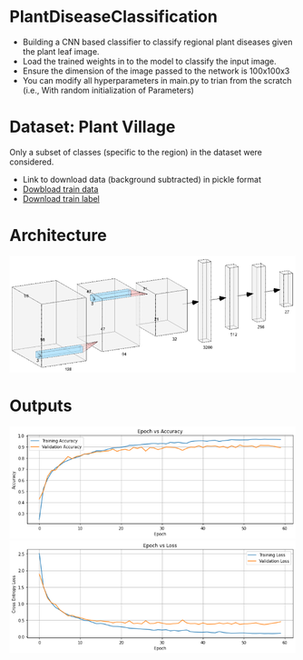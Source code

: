 # PlantDiseaseClassification
* Building a CNN based classifier to classify regional plant diseases given the plant leaf image. <br>
* Load the trained weights in to the model to classify the input image. 
* Ensure the dimension of the image passed to the network is 100x100x3  
* You can modify all hyperparameters in main.py to trian from the scratch (i.e., With random initialization of Parameters)
# Dataset: Plant Village
Only a subset of classes (specific to the region) in the dataset were considered. 

* Link to download data (background subtracted) in pickle format
* [Dowbload train data](https://drive.google.com/open?id=1m39rUu3pXP9HdE2mG0nblUQy1vHtMFM1) 
* [ Download train label](https://drive.google.com/open?id=1-RpptdCUReF-qrSGjt1_yeixF0BQQ22k)

# Architecture
![alt text](./Output/arch-1.PNG)
# Outputs
![alt text](./Output/train_accuracy.png)
![alt text](./Output/train_loss.png)

